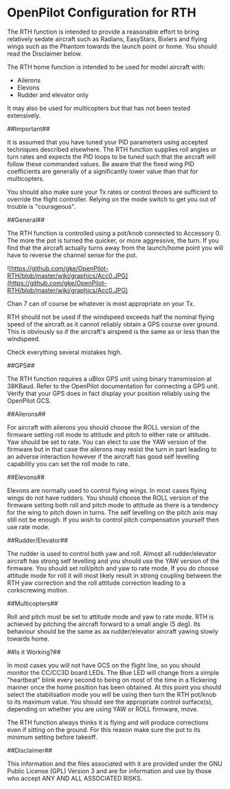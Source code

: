 OpenPilot Configuration for RTH
===============================

The RTH function is intended to provide a reasonable effort to bring relatively sedate aircraft such as Radians, EasyStars, Bixlers and flying wings such as the Phantom towards the launch point or home. You should read the Disclaimer below.

The RTH home function is intended to be used for model aircraft with:
  * Ailerons
  * Elevons
  * Rudder and elevator only

It may also be used for multicopters but that has not been tested extensively.

##Important##

It is assumed that you have tuned your PID parameters using accepted techniques described elsewhere. The RTH function supplies roll angles or turn rates and expects the PID loops to be tuned such that the aircraft will follow these commanded values. Be aware that the fixed wing PID coefficients are generally of a significantly lower value than that for multicopters. 

You should also make sure your Tx rates or control throws are sufficient to override the flight controller. Relying on the mode switch to get you out of trouble is "courageous".

##General##

The RTH function is controlled using a pot/knob connected to Accessory 0.  The more the pot is turned the quicker, or more aggressive, the turn. If you find that the aircraft actually turns away from the launch/home point you will have to reverse the channel sense for the pot. 

![https://github.com/gke/OpenPilot-RTH/blob/master/wiki/graphics/Acc0.JPG](https://github.com/gke/OpenPilot-RTH/blob/master/wiki/graphics/Acc0.JPG)

Chan 7 can of course be whatever is most appropriate on your Tx.

RTH should not be used if the windspeed exceeds half the nominal flying speed of the aircraft as it cannot reliably obtain a GPS course over ground. This is obviously so if the aircraft's airspeed is the same as or less than the windspeed.

Check everything several mistakes high.

##GPS##

The RTH function requires a uBlox GPS unit using binary transmission at 38KBaud.  Refer to the OpenPilot documentation for connecting a GPS unit.  Verify that your GPS does in fact display your position reliably using the OpenPilot GCS.
  
##Ailerons##

For aircraft with ailerons you should choose the ROLL version of the firmware setting roll mode to attitude and pitch to either rate or attitude. Yaw should be set to rate. You can elect to use the YAW version of the firmware but in that case the ailerons may resist the turn in part leading to an adverse interaction however if the aircraft has good self levelling capability you can set the roll mode to rate.

##Elevons##

Elevons are normally used to control flying wings. In most cases flying wings do not have rudders. You should choose the ROLL version of the firmware setting both roll and pitch mode to attitude as there is a tendency for the wing to pitch down in turns. The self levelling on the pitch axis may still not be enough. If you wish to control pitch compensation yourself then use rate mode.

##Rudder/Elevator##

The rudder is used to control both yaw and roll. Almost all rudder/elevator aircraft has strong self levelling and you should use the YAW version of the firmware. You should set roll/pitch and yaw to rate mode. If you do choose attitude mode for roll it will most likely result in strong coupling between the RTH yaw correction and the roll attitude correction leading to a corkscrewing motion.

##Multicopters##

Roll and pitch must be set to attitude mode and yaw to rate mode. RTH is achieved by pitching the aircraft forward to a small angle (5 deg). Its behaviour should be the same as aa rudder/elevator aircraft yawing slowly towards home.

##Is it Working?##

In most cases you will not have GCS on the flight line, so you should monitor the CC/CC3D board LEDs. The Blue LED will change from a simple "heartbeat" blink every second to being on most of the time in a flickering manner once the home position has been obtained. At this point you should select the stabilisation mode you will be using then turn the RTH pot/knob to its maximum value. You should see the appropriate control surface(s), depending on whether you are using YAW or ROLL firmware, move. 

The RTH function always thinks it is flying and will produce corrections even if sitting on the ground.  For this reason make sure the pot to its minimum setting before takeoff.

##Disclaimer##

This information and the files associated with it are provided under the GNU Public License (GPL) Version 3 and are for information and use by those who accept ANY AND ALL ASSOCIATED RISKS.



